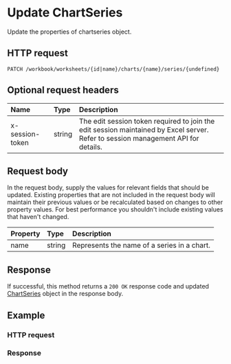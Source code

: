 # Update ChartSeries

Update the properties of chartseries object.
## HTTP request
```http
PATCH /workbook/worksheets/{id|name}/charts/{name}/series/{undefined}
```

## Optional request headers
| Name       | Type | Description|
|:-----------|:------|:----------|
| x-session-token   | string  | The edit session token required to join the edit session maintained by Excel server. Refer to session management API for details.|

## Request body
In the request body, supply the values for relevant fields that should be updated. Existing properties that are not included in the request body will maintain their previous values or be recalculated based on changes to other property values. For best performance you shouldn't include existing values that haven't changed.

| Property	   | Type	|Description|
|:---------------|:--------|:----------|
|name|string|Represents the name of a series in a chart.|

## Response
If successful, this method returns a `200 OK` response code and updated [ChartSeries](../resources/chartseries.md) object in the response body.
## Example
### HTTP request
### Response
